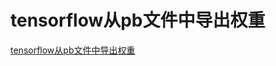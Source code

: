 # tensorflow从pb文件中导出权重
[tensorflow从pb文件中导出权重](https://aiwithcloud.com/2021/07/05/tensorflow%e4%bb%8epb%e6%96%87%e4%bb%b6%e4%b8%ad%e5%af%bc%e5%87%ba%e6%9d%83%e9%87%8d/)